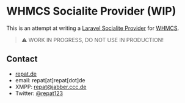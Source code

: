 # WHMCS Socialite Provider (WIP)

This is an attempt at writing a [Laravel Socialite Provider](https://github.com/SocialiteProviders/Manager) for [WHMCS](http://whmcs.org/).

> ⚠️ WORK IN PROGRESS, DO NOT USE IN PRODUCTION!

## Contact

* [repat.de](https://repat.de)
* email: repat[at]repat[dot]de
* XMPP: repat@jabber.ccc.de
* Twitter: [@repat123](https://twitter.com/repat123 "repat123 on twitter")
